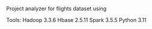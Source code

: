 Project analyzer for flights dataset using

Tools:
    Hadoop 3.3.6
    Hbase 2.5.11
    Spark 3.5.5
    Python 3.11

